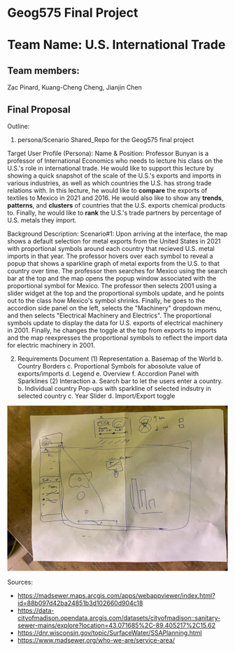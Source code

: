 # Geog575 Final Project
# Team Name: U.S. International Trade
## Team members: 
Zac Pinard,
Kuang-Cheng Cheng,
Jianjin Chen
## Final Proposal
Outline:
1. persona/Scenario
 Shared_Repo for the Geog575 final project

Target User Profile (Persona):
Name & Position: Professor Bunyan is a professor of International Economics who needs to lecture his class on the U.S.'s role in international trade.  He would like to support this lecture by showing a quick snapshot of the scale of the U.S.'s exports and imports in various industries, as well as which countries the U.S. has strong trade relations with.  In this lecture, he would like to **compare** the exports of textiles to Mexico in 2021 and 2016.  He would also like to show any **trends**, **patterns**, and **clusters** of countries that the U.S. exports chemical products to.  Finally, he would like to **rank** the U.S.'s trade partners by percentage of U.S. metals they import.

Background Description: 
Scenario#1:
Upon arriving at the interface, the map shows a default selection for metal exports from the United States in 2021 with proportional symbols around each country that recieved U.S. metal imports in that year.  The professor hovers over each symbol to reveal a popup that shows a sparkline graph of metal exports from the U.S. to that country over time.  The professor then searches for Mexico using the search bar at the top and the map opens the popup window associated with the proportional symbol for Mexico. The professor then selects 2001 using a slider widget at the top and the proportional symbols update, and he points out to the class how Mexico's symbol shrinks.  Finally, he goes to the accordion side panel on the left, selects the "Machinery" dropdown menu, and then selects "Electrical Machinery and Electrics".  The proportional symbols update to display the data for U.S. exports of electrical machinery in 2001.  Finally, he changes the toggle at the top from exports to imports and the map reexpresses the proportional symbols to reflect the import data for electric machinery in 2001.

2. Requirements Document
(1) Representation
a. Basemap of the World
b. Country Borders
c. Proportional Symbols for abosolute value of exports/imports
d. Legend
e. Overview
f. Accordion Panel with Sparklines
(2) Interaction
a. Search bar to let the users enter a country.
b. Individual country Pop-ups with sparkline of selected indsutry in selected country
c. Year Slider
d. Import/Export toggle



![draft](img/draft_img.jpg)


Sources:
- https://madsewer.maps.arcgis.com/apps/webappviewer/index.html?id=88b097d42ba24851b3d102660d904c18
- https://data-cityofmadison.opendata.arcgis.com/datasets/cityofmadison::sanitary-sewer-mains/explore?location=43.071685%2C-89.405217%2C15.62
- https://dnr.wisconsin.gov/topic/SurfaceWater/SSAPlanning.html
- https://www.madsewer.org/who-we-are/service-area/
